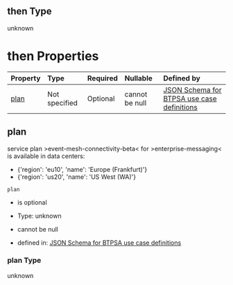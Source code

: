 ## then Type

unknown

# then Properties

| Property      | Type          | Required | Nullable       | Defined by                                                                                                                                                                                                                                      |
| :------------ | :------------ | :------- | :------------- | :---------------------------------------------------------------------------------------------------------------------------------------------------------------------------------------------------------------------------------------------- |
| [plan](#plan) | Not specified | Optional | cannot be null | [JSON Schema for BTPSA use case definitions](btpsa-usecase-properties-services-items-allof-1-then-allof-39-then-allof-2-then-properties-plan.md "undefined#/properties/services/items/allOf/1/then/allOf/39/then/allOf/2/then/properties/plan") |

## plan

service plan >event-mesh-connectivity-beta< for >enterprise-messaging< is available in data centers:

*   {'region': 'eu10', 'name': 'Europe (Frankfurt)'}
*   {'region': 'us20', 'name': 'US West (WA)'}

`plan`

*   is optional

*   Type: unknown

*   cannot be null

*   defined in: [JSON Schema for BTPSA use case definitions](btpsa-usecase-properties-services-items-allof-1-then-allof-39-then-allof-2-then-properties-plan.md "undefined#/properties/services/items/allOf/1/then/allOf/39/then/allOf/2/then/properties/plan")

### plan Type

unknown
